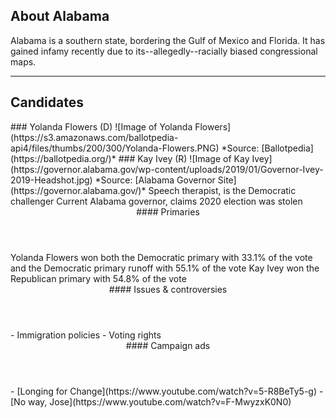 ## About Alabama
Alabama is a southern state, bordering the Gulf of Mexico and Florida. It has gained infamy recently due to its--allegedly--racially biased congressional maps.

---

## Candidates

<Grid>
  <Box>
    ### Yolanda Flowers (D)
    ![Image of Yolanda Flowers](https://s3.amazonaws.com/ballotpedia-api4/files/thumbs/200/300/Yolanda-Flowers.PNG)
    *Source: [Ballotpedia](https://ballotpedia.org/)*
  </Box>
  <Box>
    ### Kay Ivey (R)
    ![Image of Kay Ivey](https://governor.alabama.gov/wp-content/uploads/2019/01/Governor-Ivey-2019-Headshot.jpg)
    *Source: [Alabama Governor Site](https://governor.alabama.gov/)*
  </Box>

  <Box>
    Speech therapist, is the Democratic challenger
  </Box>
  <Box>
    Current Alabama governor, claims 2020 election was stolen
  </Box>

  <Header>
    #### Primaries
  </Header>
  <Box>
    Yolanda Flowers won both the Democratic primary with 33.1% of the vote and the Democratic primary runoff with 55.1% of the vote
  </Box>
  <Box>
    Kay Ivey won the Republican primary with 54.8% of the vote
  </Box>

  <Header>
    #### Issues & controversies
  </Header>

  <WideBox>
    - Immigration policies
    - Voting rights
  </WideBox>
 
  <Header>
    #### Campaign ads
  </Header>
  <Box>
    - [Longing for Change](https://www.youtube.com/watch?v=5-R8BeTy5-g)
  </Box>
  <Box>
    - [No way, Jose](https://www.youtube.com/watch?v=F-MwyzxK0N0)
  </Box>
</Grid>
